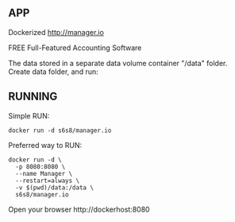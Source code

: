 ## APP
Dockerized http://manager.io

FREE Full-Featured Accounting Software

The data stored in a separate data volume container "/data" folder.  
Create data folder, and run:

## RUNNING
Simple RUN:
```
docker run -d s6s8/manager.io
```
Preferred way to RUN:
```
docker run -d \
  -p 8080:8080 \
  --name Manager \
  --restart=always \
  -v $(pwd)/data:/data \
  s6s8/manager.io

```

Open your browser http://dockerhost:8080
